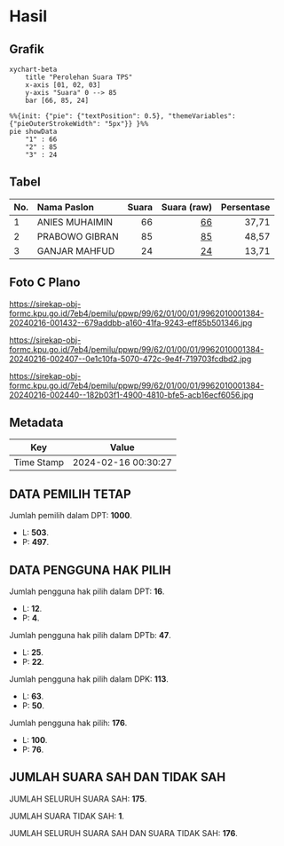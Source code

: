 # Hasil

## Grafik

```mermaid
xychart-beta
    title "Perolehan Suara TPS"
    x-axis [01, 02, 03]
    y-axis "Suara" 0 --> 85
    bar [66, 85, 24]
```

```mermaid
%%{init: {"pie": {"textPosition": 0.5}, "themeVariables": {"pieOuterStrokeWidth": "5px"}} }%%
pie showData
    "1" : 66
    "2" : 85
    "3" : 24
```

## Tabel

| No. | Nama Paslon    | Suara | Suara (raw) | Persentase |
|:--- |:-------------- | -----:| -----------:| ----------:|
| 1   | ANIES MUHAIMIN | 66    | [66][p-1]   | 37,71      |
| 2   | PRABOWO GIBRAN | 85    | [85][p-2]   | 48,57      |
| 3   | GANJAR MAHFUD  | 24    | [24][p-3]   | 13,71      |


[p-1]: https://github.com/gigit-pemilu/pemilu-2024-99-luar-negeri/blob/main/pilpres/hitung-suara/sub/99-luar-negeri/sub/62-kuala-lumpur-malaysia/sub/01-kuala-lumpur-malaysia/sub/0001-kuala-lumpur-malaysia/sub/384-tps-071/sub/paslon-1.txt
[p-2]: https://github.com/gigit-pemilu/pemilu-2024-99-luar-negeri/blob/main/pilpres/hitung-suara/sub/99-luar-negeri/sub/62-kuala-lumpur-malaysia/sub/01-kuala-lumpur-malaysia/sub/0001-kuala-lumpur-malaysia/sub/384-tps-071/sub/paslon-2.txt
[p-3]: https://github.com/gigit-pemilu/pemilu-2024-99-luar-negeri/blob/main/pilpres/hitung-suara/sub/99-luar-negeri/sub/62-kuala-lumpur-malaysia/sub/01-kuala-lumpur-malaysia/sub/0001-kuala-lumpur-malaysia/sub/384-tps-071/sub/paslon-3.txt

## Foto C Plano

https://sirekap-obj-formc.kpu.go.id/7eb4/pemilu/ppwp/99/62/01/00/01/9962010001384-20240216-001432--679addbb-a160-41fa-9243-eff85b501346.jpg

https://sirekap-obj-formc.kpu.go.id/7eb4/pemilu/ppwp/99/62/01/00/01/9962010001384-20240216-002407--0e1c10fa-5070-472c-9e4f-719703fcdbd2.jpg

https://sirekap-obj-formc.kpu.go.id/7eb4/pemilu/ppwp/99/62/01/00/01/9962010001384-20240216-002440--182b03f1-4900-4810-bfe5-acb16ecf6056.jpg


## Metadata

| Key        | Value               |
| ---------- | ------------------- |
| Time Stamp | 2024-02-16 00:30:27 |


## DATA PEMILIH TETAP

Jumlah pemilih dalam DPT: **1000**.
 * L: **503**.
 * P: **497**.

## DATA PENGGUNA HAK PILIH

Jumlah pengguna hak pilih dalam DPT: **16**.
 * L: **12**.
 * P: **4**.

Jumlah pengguna hak pilih dalam DPTb: **47**.
 * L: **25**.
 * P: **22**.

Jumlah pengguna hak pilih dalam DPK: **113**.
 * L: **63**.
 * P: **50**.

Jumlah pengguna hak pilih: **176**.
 * L: **100**.
 * P: **76**.

## JUMLAH SUARA SAH DAN TIDAK SAH

JUMLAH SELURUH SUARA SAH: **175**.

JUMLAH SUARA TIDAK SAH: **1**.

JUMLAH SELURUH SUARA SAH DAN SUARA TIDAK SAH: **176**.


